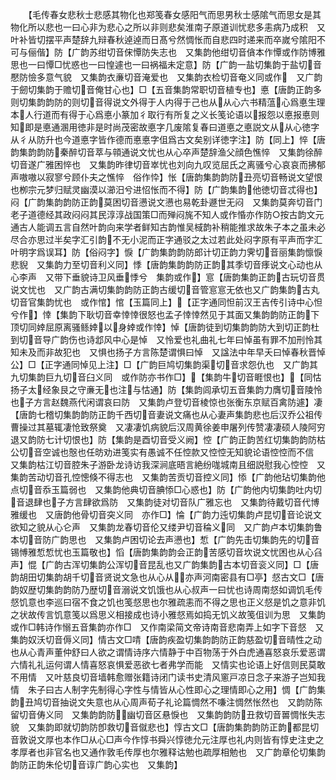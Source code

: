 <!-- { "loadSidebar": true } -->
　　【毛传春女悲秋士悲感其物化也郑笺春女感阳气而思男秋士感隂气而思女是其物化所以悲也一曰心非为悲心之所以非则悲矣淮南子原道训忧悲多恚病乃成积　又叶补皆切摆平声楚辞九辩春秋逴逴而日髙兮然惆怅而自悲四时递来而卒嵗兮隂阳不可与俪偕】防【广韵苏绀切音俕憛防失志也　又集韵他绀切音僋本作憛或作防博雅思也一曰憛□忧惑也一曰惶遽也一曰祸福未定意】防【广韵一盐切集韵于盐切音懕防憸多意气貌　又集韵衣亷切音淹爱也　又集韵衣检切音奄义同或作　又广韵于劒切集韵于赡切音俺甘心也】□【五音集韵常职切音植专也】悳【唐韵正韵多则切集韵韵防的则切音得说文外得于人内得于己也从从心六书精蕰心爲悳生理本人行道而有得于心爲悳小篆加彳取行有所复之义长笺论语以报怨以悳报悳则知即是悳通溷用徳非是时尚茂密故悳字几废隂复春曰道悳之悳説文从从心徳字从彳从防升也今道悳字皆作德而悳悳字伹爲古文矣别详徳字注】防【同上】悴【唐韵集韵韵防秦醉切音萃与顇通说文忧也从心卒声楚辞渔父顔色憔悴　又集韵徐醉切音遂广雅困悴也　又集韵昨律切音崒忧也刘向九叹览屈氏之离骚兮心哀哀而拂郁声嗷嗷以寂寥兮顾仆夫之憔悴　俗作忰】怅【唐韵集韵韵防丑亮切音畅说文望恨也栁宗元梦归赋灵幽漠以瀄汨兮进怊怅而不得】防【广韵集韵他徳切音忒得也】闷【广韵集韵韵防正韵莫困切音懑说文懑也易乾卦遯世无闷　又集韵莫奔切音门老子道德经其政闷闷其民淳淳战国策□而殚闷旄不知人或作惛亦作防○按古韵文元通古人能调五言自然叶韵向来学者鲜知古韵惟吴棫韵补稍能推求故朱子本之虽未必尽合亦思过半矣字汇引韵不无小泥而正字通驳之太过若此处闷字原有平声而字汇叶明字爲误耳】防【俗闷字】悷【广韵集韵韵防郎计切正韵力霁切音丽集韵懔悷悲貎　又集韵力至切音利义同】悸【唐韵集韵韵防正韵其季切音痵说文心动也从心李声　又带下垂貌诗卫风垂悸兮　集韵或作】悹【唐韵集韵正韵古玩切音贯说文忧也　又广韵古满切集韵韵防正韵古缓切音管悹悹无依也又广韵集韵古丸切音官集韵忧也　或作悺】悺【玉篇同上】【正字通同怛前汉王吉传引诗中心怛兮作】悻【集韵下耿切音幸悻悻很怒也孟子悻悻然见于其面又集韵韵防正韵下顶切同婞屈原离骚鲧婞以身婞或作悻】悼【唐韵徒到切集韵韵防大到切正韵杜到切音导广韵伤也诗邶风中心是悼　又怜爱也礼曲礼七年曰悼虽有罪不加刑怜其知未及而非故犯也　又惧也扬子方言陈楚谓惧曰悼　又諡法中年早夭曰悼春秋晋悼公】□【正字通同悼见上注】□【广韵巨鸠切集韵渠切音求怨仇也　又广韵其九切集韵巨九切音臼义同　或作防亦书作□】【集韵牛切音睚恨也】【同怙扬子太经象艮之守亷无也注与怙通】防【集韵闾承切五音集韵力膺切音陵怜也子方言赵魏燕代闲谓哀曰防　又集韵卢登切音棱惊也张衡东京赋百禽防遽】凄【唐韵七稽切集韵韵防正韵千西切音妻说文痛也从心妻声集韵悲也后汉乔公祖传曹操过其墓辄凄怆致祭奠　又凄凄饥病貌后汉周黄徐姜申屠列传赞凄凄硕人陵阿穷退又韵防七计切恨也】防【集韵是酉切音受义阙】悾【广韵正韵苦红切集韵韵防枯公切音空诚也慤也任昉劝进笺实有愚诚不任悾款又悾悾无知貌论语悾悾而不信　又集韵枯江切音腔朱子游卧龙诗访我深涧底晤言絶纷哤城南且细説慰我心悾悾　又集韵苦动切音孔悾憁倏不得志也　又集韵苦贡切音控义同】悿【广韵他玷切集韵他点切音忝玉篇弱也　又集韵他典切音腆悿□心惑也】防【广韵他内切集韵吐内切音退肆也子方言肆欲爲防　又集韵徒对切音队广雅忘也　又集韵待戴切音代博雅缓也　又唐韵他骨切音突义同　亦作□】惀【广韵力迍切集韵卢昆切音论说文欲知之貌从心仑声　又集韵龙春切音伦又缕尹切音稐义同　又广韵卢本切集韵鲁本切音防广韵思也　又集韵卢困切论去声懑也】惁【广韵先击切集韵先的切音锡愽雅惁惁忧也玉篇敬也】慆【唐韵集韵韵会正韵苦感切音坎说文忧困也从心臽声】惃【广韵古浑切集韵公浑切音昆乱也又广韵集韵古本切音衮义同】□【唐韵胡田切集韵胡千切音贤说文急也从心从亦声河南密县有□亭】惄古文□【唐韵奴歴切集韵韵防乃歴切音溺说文饥饿也从心叔声一曰忧也诗周南惄如调饥毛传惄饥意也李巡曰宿不食之饥也笺惄思也尔雅疏恚而不得之思也正义惄是饥之意非饥之状故传言饥意笺以爲思义相接成也诗小雅惄焉如捣无饥义故笺伹训为思　又集韵或作□韩诗作愵五音集韵亦作□　又作南梁简文帝诗南音悲南弄上如字下音惄　又集韵奴沃切音傉义同】情古文□啨【唐韵疾盈切集韵韵防正韵慈盈切音晴性之动也从心青声董仲舒曰人欲之谓情诗序六情静于中百物荡于外白虎通喜怒哀乐爱恶谓六情礼礼运何谓人情喜怒哀惧爱恶欲七者弗学而能　又情实也论语上好信则民莫敢不用情　又叶慈良切音墙韩愈赠张籍诗闭门读书史清风窻戸凉日念子来游子岂知我情　朱子曰古人制字先制得心字性与情皆从心性即心之理情即心之用】惆【广韵集韵丑鸠切音抽说文失意也从心周声荀子礼论篇惆然不嗛注惆然怅然也　又韵防陈留切音俦义同　又集韵韵防幽切音区悬悷也　又集韵韵防丑救切音嘼惆怅失志貌　又集韵即就切韵防卽救切音僦悲也】惇古文□【唐韵集韵韵防正韵都昆切音敦说文厚也本作□从心□声今作惇书舜兴惇徳允元注厚也礼内则皆有惇史注史之孝厚者也非官名也又通作敦毛传厚也尔雅释诂勉也疏厚相勉也　又广韵章伦切集韵韵防正韵朱伦切音谆广韵心实也　又集韵】

